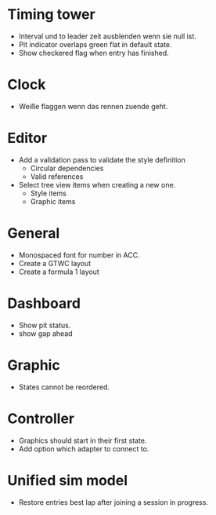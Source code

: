 # Timing tower
* Interval und to leader zeit ausblenden wenn sie null ist.
* Pit indicator overlaps green flat in default state.
* Show checkered flag when entry has finished.

# Clock
* Weiße flaggen wenn das rennen zuende geht.

# Editor
* Add a validation pass to validate the style definition
    * Circular dependencies
    * Valid references
* Select tree view items when creating a new one.
    * Style items
    * Graphic items

# General
* Monospaced font for number in ACC.
* Create a GTWC layout
* Create a formula 1 layout

# Dashboard
* Show pit status.
* show gap ahead

# Graphic 
* States cannot be reordered.

# Controller
* Graphics should start in their first state.
* Add option which adapter to connect to.

# Unified sim model
* Restore entries best lap after joining a session in progress.

